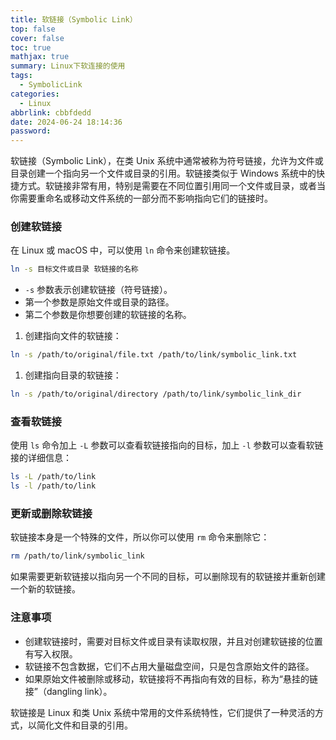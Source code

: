 ```yaml
---
title: 软链接（Symbolic Link）
top: false
cover: false
toc: true
mathjax: true
summary: Linux下软连接的使用
tags:
  - SymbolicLink
categories:
  - Linux
abbrlink: cbbfdedd
date: 2024-06-24 18:14:36
password:
---
```


软链接（Symbolic Link），在类 Unix 系统中通常被称为符号链接，允许为文件或目录创建一个指向另一个文件或目录的引用。软链接类似于 Windows 系统中的快捷方式。软链接非常有用，特别是需要在不同位置引用同一个文件或目录，或者当你需要重命名或移动文件系统的一部分而不影响指向它们的链接时。

### 创建软链接

在 Linux 或 macOS 中，可以使用 `ln` 命令来创建软链接。

```bash
ln -s 目标文件或目录 软链接的名称
```

- `-s` 参数表示创建软链接（符号链接）。
- 第一个参数是原始文件或目录的路径。
- 第二个参数是你想要创建的软链接的名称。

1. 创建指向文件的软链接：

```bash
ln -s /path/to/original/file.txt /path/to/link/symbolic_link.txt
```

1. 创建指向目录的软链接：

```bash
ln -s /path/to/original/directory /path/to/link/symbolic_link_dir
```

### 查看软链接

使用 `ls` 命令加上 `-L` 参数可以查看软链接指向的目标，加上 `-l` 参数可以查看软链接的详细信息：

```bash
ls -L /path/to/link
ls -l /path/to/link
```

### 更新或删除软链接

软链接本身是一个特殊的文件，所以你可以使用 `rm` 命令来删除它：

```bash
rm /path/to/link/symbolic_link
```

如果需要更新软链接以指向另一个不同的目标，可以删除现有的软链接并重新创建一个新的软链接。

### 注意事项

- 创建软链接时，需要对目标文件或目录有读取权限，并且对创建软链接的位置有写入权限。
- 软链接不包含数据，它们不占用大量磁盘空间，只是包含原始文件的路径。
- 如果原始文件被删除或移动，软链接将不再指向有效的目标，称为“悬挂的链接”（dangling link）。

软链接是 Linux 和类 Unix 系统中常用的文件系统特性，它们提供了一种灵活的方式，以简化文件和目录的引用。
